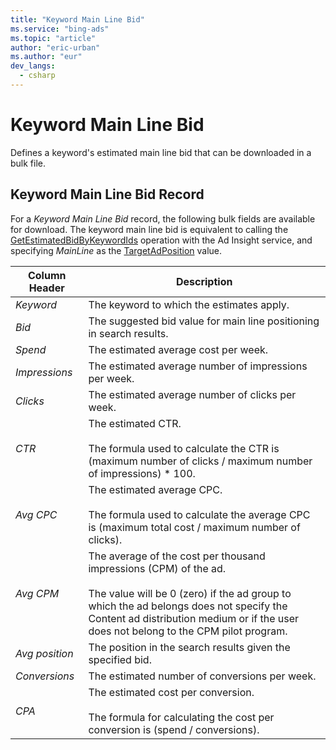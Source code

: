 ```yaml
---
title: "Keyword Main Line Bid"
ms.service: "bing-ads"
ms.topic: "article"
author: "eric-urban"
ms.author: "eur"
dev_langs:
  - csharp
---
```

# Keyword Main Line Bid
Defines a keyword's estimated main line bid that can be downloaded in a bulk file.

## <a name="keywordmainlinebid"></a>Keyword Main Line Bid Record
For a *Keyword Main Line Bid* record, the following bulk fields are available for download. The keyword main line bid is equivalent to calling the [GetEstimatedBidByKeywordIds](~/ad-insight-service/getestimatedbidbykeywordids.md) operation with the Ad Insight service, and specifying *MainLine* as the [TargetAdPosition](~/ad-insight-service/targetadposition.md) value.

|Column Header|Description|
|-----------------|---------------|
|*Keyword*|The keyword to which the estimates apply.|
|*Bid*|The suggested bid value for main line positioning in search results.|
|*Spend*|The estimated average cost per week.|
|*Impressions*|The estimated average number of impressions per week.|
|*Clicks*|The estimated average number of clicks per week.|
|*CTR*|The estimated CTR.<br /><br />The formula used to calculate the CTR is (maximum number of clicks / maximum number of impressions) &#42; 100.|
|*Avg CPC*|The estimated average CPC.<br /><br />The formula used to calculate the average CPC is (maximum total cost / maximum number of clicks).|
|*Avg CPM*|The average of the cost per thousand impressions (CPM) of the ad.<br/><br/>The value will be 0 (zero) if the ad group to which the ad belongs does not specify the Content ad distribution medium or if the user does not belong to the CPM pilot program.|
|*Avg position*|The position in the search results given the specified bid.|
|*Conversions*|The estimated number of conversions per week.|
|*CPA*|The estimated cost per conversion.<br /><br />The formula for calculating the cost per conversion is (spend / conversions).|

